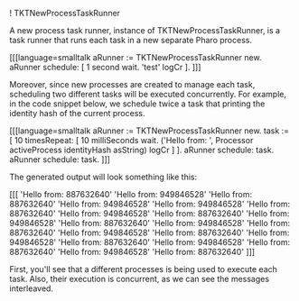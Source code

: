 ! TKTNewProcessTaskRunner

A new process task runner, instance of TKTNewProcessTaskRunner, is a task runner that runs each task in a new separate Pharo process.

[[[language=smalltalk
aRunner := TKTNewProcessTaskRunner new.
aRunner schedule: [ 1 second wait. 'test' logCr ].
]]]

Moreover, since new processes are created to manage each task, scheduling two different tasks will be executed concurrently. For example, in the code snippet below, we schedule twice a task that printing the identity hash of the current process.

[[[language=smalltalk
aRunner := TKTNewProcessTaskRunner new.
task := [ 10 timesRepeat: [ 10 milliSeconds wait.
                ('Hello from: ', Processor activeProcess identityHash asString) logCr ] ].
aRunner schedule: task.
aRunner schedule: task.
]]]

The generated output will look something like this:

[[[
'Hello from: 887632640'
'Hello from: 949846528'
'Hello from: 887632640'
'Hello from: 949846528'
'Hello from: 949846528'
'Hello from: 887632640'
'Hello from: 949846528'
'Hello from: 887632640'
'Hello from: 949846528'
'Hello from: 887632640'
'Hello from: 949846528'
'Hello from: 887632640'
'Hello from: 949846528'
'Hello from: 887632640'
'Hello from: 949846528'
'Hello from: 887632640'
'Hello from: 949846528'
'Hello from: 887632640'
'Hello from: 949846528'
'Hello from: 887632640'
]]]

First, you'll see that a different processes is being used to execute each task. Also, their execution is concurrent, as we can see the messages interleaved.